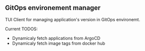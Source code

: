 ## GitOps environement manager

TUI Client for managing application's version in GitOps environemt. 

Current TODOS: 
<ul>
    <li>Dynamicaly fetch applications from ArgoCD</li>
    <li>Dynamicaly fetch image tags from docker hub</li>
</ul>